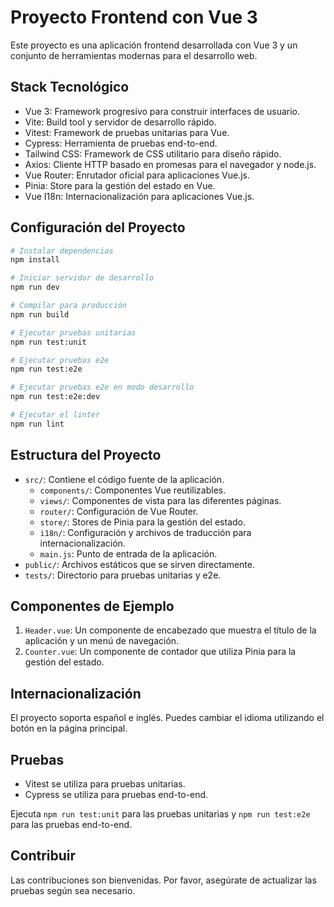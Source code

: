 # Proyecto Frontend con Vue 3

Este proyecto es una aplicación frontend desarrollada con Vue 3 y un conjunto de herramientas modernas para el desarrollo web.

## Stack Tecnológico

- Vue 3: Framework progresivo para construir interfaces de usuario.
- Vite: Build tool y servidor de desarrollo rápido.
- Vitest: Framework de pruebas unitarias para Vue.
- Cypress: Herramienta de pruebas end-to-end.
- Tailwind CSS: Framework de CSS utilitario para diseño rápido.
- Axios: Cliente HTTP basado en promesas para el navegador y node.js.
- Vue Router: Enrutador oficial para aplicaciones Vue.js.
- Pinia: Store para la gestión del estado en Vue.
- Vue I18n: Internacionalización para aplicaciones Vue.js.

## Configuración del Proyecto

```bash
# Instalar dependencias
npm install

# Iniciar servidor de desarrollo
npm run dev

# Compilar para producción
npm run build

# Ejecutar pruebas unitarias
npm run test:unit

# Ejecutar pruebas e2e
npm run test:e2e

# Ejecutar pruebas e2e en modo desarrollo
npm run test:e2e:dev

# Ejecutar el linter
npm run lint
```

## Estructura del Proyecto

- `src/`: Contiene el código fuente de la aplicación.
  - `components/`: Componentes Vue reutilizables.
  - `views/`: Componentes de vista para las diferentes páginas.
  - `router/`: Configuración de Vue Router.
  - `store/`: Stores de Pinia para la gestión del estado.
  - `i18n/`: Configuración y archivos de traducción para internacionalización.
  - `main.js`: Punto de entrada de la aplicación.
- `public/`: Archivos estáticos que se sirven directamente.
- `tests/`: Directorio para pruebas unitarias y e2e.

## Componentes de Ejemplo

1. `Header.vue`: Un componente de encabezado que muestra el título de la aplicación y un menú de navegación.
2. `Counter.vue`: Un componente de contador que utiliza Pinia para la gestión del estado.

## Internacionalización

El proyecto soporta español e inglés. Puedes cambiar el idioma utilizando el botón en la página principal.

## Pruebas

- Vitest se utiliza para pruebas unitarias.
- Cypress se utiliza para pruebas end-to-end.

Ejecuta `npm run test:unit` para las pruebas unitarias y `npm run test:e2e` para las pruebas end-to-end.

## Contribuir

Las contribuciones son bienvenidas. Por favor, asegúrate de actualizar las pruebas según sea necesario.
